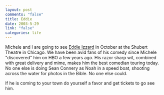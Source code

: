 ```yaml
--- 
layout: post
comments: "false"
title: Eddie
date: 2003-5-29
link: "false"
categories: life
---
```

Michele and I are going to see <a href="http://eddieizzard.com/home.izz" target="_blank">Eddie Izzard</a> in October at the Shubert Theatre in Chicago. We have been avid fans of his comedy since Michele "discovered" him on HBO a few years ago. His razor sharp wit, combined with great delivery and mime, makes him the best comedian touring today. No one else is doing Sean Connery as Noah in a speed boat, shooting across the water for photos in the Bible. No one else could.

If he is coming to your town do yourself a favor and get tickets to go see him.
